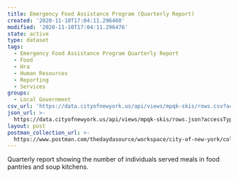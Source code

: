 ```yaml
---
title: Emergency Food Assistance Program (Quarterly Report)
created: '2020-11-10T17:04:11.296460'
modified: '2020-11-10T17:04:11.296476'
state: active
type: dataset
tags:
  - Emergency Food Assistance Program Quarterly Report
  - Food
  - Hra
  - Human Resources
  - Reporting
  - Services
groups:
  - Local Government
csv_url: 'https://data.cityofnewyork.us/api/views/mpqk-skis/rows.csv?accessType=DOWNLOAD'
json_url: >-
  https://data.cityofnewyork.us/api/views/mpqk-skis/rows.json?accessType=DOWNLOAD
layout: post
postman_collection_url: >-
  https://www.postman.com/thedaydasource/workspace/city-of-new-york/collection/15909983-8a0f0327-4d12-4dfe-b85b-d1ca5cbd86fd
---
```

Quarterly report showing the number of individuals served meals in food pantries and soup kitchens.
